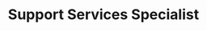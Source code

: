 ---
title: "Support Services Specialist"
location: "Washington University in St. Louis, MO"
timeframe: "2011-2012"
did: "I streamlined organizational systems and redesigned informational forms."
learned: "I learned the importance of usability testing from watching hundreds of students fill out forms that I had designed, exposing their strengths and weaknesses."
---